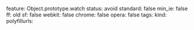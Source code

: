 feature: Object.prototype.watch
status: avoid
standard: false
min_ie: false
ff: old
sf: false
webkit: false
chrome: false
opera: false
tags:
kind:
polyfillurls:

